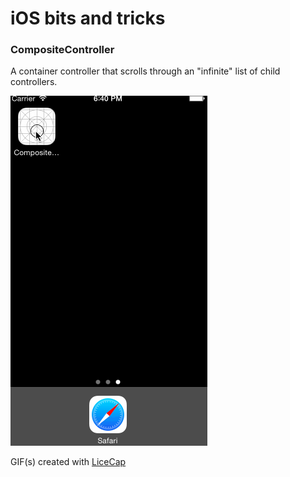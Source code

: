 # iOS bits and tricks


### CompositeController

A container controller that scrolls through an "infinite" list
of child controllers.

![Demo](sliding-container-demo.gif)



GIF(s) created with [LiceCap](http://www.cockos.com/licecap/)
